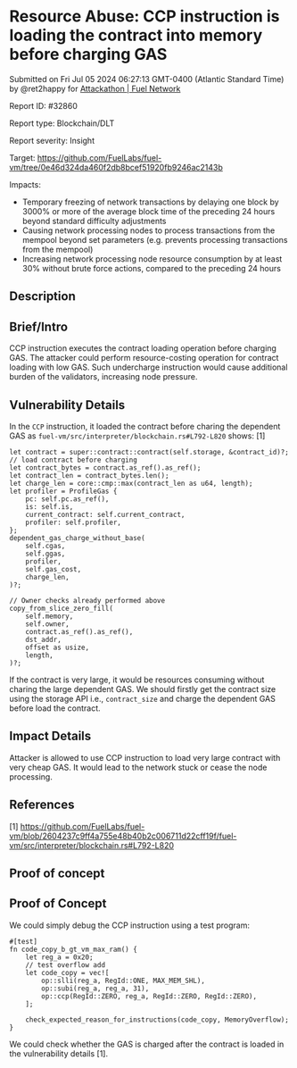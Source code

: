 
# Resource Abuse: CCP instruction is loading the contract into memory before charging GAS

Submitted on Fri Jul 05 2024 06:27:13 GMT-0400 (Atlantic Standard Time) by @ret2happy for [Attackathon | Fuel Network](https://immunefi.com/bounty/fuel-network-attackathon/)

Report ID: #32860

Report type: Blockchain/DLT

Report severity: Insight

Target: https://github.com/FuelLabs/fuel-vm/tree/0e46d324da460f2db8bcef51920fb9246ac2143b

Impacts:
- Temporary freezing of network transactions by delaying one block by 3000% or more of the average block time of the preceding 24 hours beyond standard difficulty adjustments
- Causing network processing nodes to process transactions from the mempool beyond set parameters (e.g. prevents processing transactions from the mempool)
- Increasing network processing node resource consumption by at least 30% without brute force actions, compared to the preceding 24 hours

## Description
## Brief/Intro

CCP instruction executes the contract loading operation before charging GAS. The attacker could perform resource-costing operation for contract loading with low GAS. Such undercharge instruction would cause additional burden of the validators, increasing node pressure.

## Vulnerability Details

In the `CCP` instruction, it loaded the contract before charing the dependent GAS as `fuel-vm/src/interpreter/blockchain.rs#L792-L820` shows: [1]

```
let contract = super::contract::contract(self.storage, &contract_id)?; // load contract before charging
let contract_bytes = contract.as_ref().as_ref();
let contract_len = contract_bytes.len();
let charge_len = core::cmp::max(contract_len as u64, length);
let profiler = ProfileGas {
    pc: self.pc.as_ref(),
    is: self.is,
    current_contract: self.current_contract,
    profiler: self.profiler,
};
dependent_gas_charge_without_base(
    self.cgas,
    self.ggas,
    profiler,
    self.gas_cost,
    charge_len,
)?;

// Owner checks already performed above
copy_from_slice_zero_fill(
    self.memory,
    self.owner,
    contract.as_ref().as_ref(),
    dst_addr,
    offset as usize,
    length,
)?;
```

If the contract is very large, it would be resources consuming without charing the large dependent GAS. We should firstly get the contract size using the storage API i.e., `contract_size` and charge the dependent GAS before load the contract.


## Impact Details

Attacker is allowed to use CCP instruction to load very large contract with very cheap GAS. It would lead to the network stuck or cease the node processing.

## References

[1] https://github.com/FuelLabs/fuel-vm/blob/2604237c9ff4a755e48b40b2c006711d22cff19f/fuel-vm/src/interpreter/blockchain.rs#L792-L820
        
## Proof of concept
## Proof of Concept

We could simply debug the CCP instruction using a test program:

```
#[test]
fn code_copy_b_gt_vm_max_ram() {
    let reg_a = 0x20;
    // test overflow add
    let code_copy = vec![
        op::slli(reg_a, RegId::ONE, MAX_MEM_SHL),
        op::subi(reg_a, reg_a, 31),
        op::ccp(RegId::ZERO, reg_a, RegId::ZERO, RegId::ZERO),
    ];

    check_expected_reason_for_instructions(code_copy, MemoryOverflow);
}
```

We could check whether the GAS is charged after the contract is loaded in the vulnerability details [1].